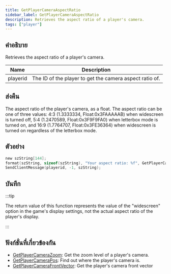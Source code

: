```yaml
---
title: GetPlayerCameraAspectRatio
sidebar_label: GetPlayerCameraAspectRatio
description: Retrieves the aspect ratio of a player's camera.
tags: ["player"]
---
```


## คำอธิบาย

Retrieves the aspect ratio of a player's camera.

| Name     | Description                                             |
| -------- | ------------------------------------------------------- |
| playerid | The ID of the player to get the camera aspect ratio of. |

## ส่งคืน

The aspect ratio of the player's camera, as a float. The aspect ratio can be one of three values: 4:3 (1.3333334, Float:0x3FAAAAAB) when widescreen is turned off, 5:4 (1.2470589, Float:0x3F9F9FA0) when letterbox mode is turned on, and 16:9 (1.7764707, Float:0x3FE36364) when widescreen is turned on regardless of the letterbox mode.

## ตัวอย่าง

```c
new szString[144];
format(szString, sizeof(szString), "Your aspect ratio: %f", GetPlayerCameraAspectRatio(playerid));
SendClientMessage(playerid, -1, szString);
```

## บันทึก

:::tip

The return value of this function represents the value of the "widescreen" option in the game's display settings, not the actual aspect ratio of the player's display.

:::

## ฟังก์ชั่นที่เกี่ยวข้องกัน

- [GetPlayerCameraZoom](../functions/GetPlayerCameraZoom): Get the zoom level of a player's camera.
- [GetPlayerCameraPos](../functions/GetPlayerCameraPos): Find out where the player's camera is.
- [GetPlayerCameraFrontVector](../functions/GetPlayerVameraFrontVector): Get the player's camera front vector
